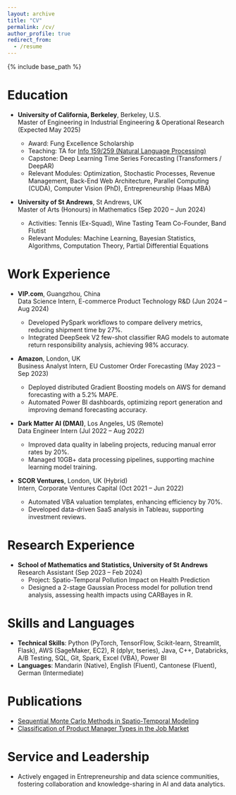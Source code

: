 ```yaml
---
layout: archive
title: "CV"
permalink: /cv/
author_profile: true
redirect_from:
  - /resume
---
```


{% include base_path %}

Education
======
* **University of California, Berkeley**, Berkeley, U.S.  
  Master of Engineering in Industrial Engineering & Operational Research (Expected May 2025)  
  * Award: Fung Excellence Scholarship
  * Teaching: TA for [Info 159/259 (Natural Language Processing)](https://www.ischool.berkeley.edu/courses/info/259)
  * Capstone: Deep Learning Time Series Forecasting (Transformers / DeepAR)  
  * Relevant Modules: Optimization, Stochastic Processes, Revenue Management, Back-End Web Architecture, Parallel Computing (CUDA), Computer Vision (PhD), Entrepreneurship (Haas MBA)

* **University of St Andrews**, St Andrews, UK  
  Master of Arts (Honours) in Mathematics (Sep 2020 – Jun 2024)  
  * Activities: Tennis (Ex-Squad), Wine Tasting Team Co-Founder, Band Flutist  
  * Relevant Modules: Machine Learning, Bayesian Statistics, Algorithms, Computation Theory, Partial Differential Equations  

Work Experience
======
* **VIP.com**, Guangzhou, China  
  Data Science Intern, E-commerce Product Technology R&D (Jun 2024 – Aug 2024)  
  * Developed PySpark workflows to compare delivery metrics, reducing shipment time by 27%.
  * Integrated DeepSeek V2 few-shot classifier RAG models to automate return responsibility analysis, achieving 98% accuracy.

* **Amazon**, London, UK  
  Business Analyst Intern, EU Customer Order Forecasting (May 2023 – Sep 2023)  
  * Deployed distributed Gradient Boosting models on AWS for demand forecasting with a 5.2% MAPE.
  * Automated Power BI dashboards, optimizing report generation and improving demand forecasting accuracy.

* **Dark Matter AI (DMAI)**, Los Angeles, US (Remote)  
  Data Engineer Intern (Jul 2022 – Aug 2022)  
  * Improved data quality in labeling projects, reducing manual error rates by 20%.
  * Managed 10GB+ data processing pipelines, supporting machine learning model training.

* **SCOR Ventures**, London, UK (Hybrid)  
  Intern, Corporate Ventures Capital (Oct 2021 – Jun 2022)  
  * Automated VBA valuation templates, enhancing efficiency by 70%.
  * Developed data-driven SaaS analysis in Tableau, supporting investment reviews.

Research Experience
======
* **School of Mathematics and Statistics, University of St Andrews**  
  Research Assistant (Sep 2023 – Feb 2024)  
  * Project: Spatio-Temporal Pollution Impact on Health Prediction  
  * Designed a 2-stage Gaussian Process model for pollution trend analysis, assessing health impacts using CARBayes in R.

Skills and Languages
======
* **Technical Skills**: Python (PyTorch, TensorFlow, Scikit-learn, Streamlit, Flask), AWS (SageMaker, EC2), R (dplyr, tseries), Java, C++, Databricks, A/B Testing, SQL, Git, Spark, Excel (VBA), Power BI  
* **Languages**: Mandarin (Native), English (Fluent), Cantonese (Fluent), German (Intermediate)  

Publications
======
* [Sequential Monte Carlo Methods in Spatio-Temporal Modeling](https://github.com/kerryzl77/SMC-SSM/blob/main/Sequential_Monte_Carlo_Methods.pdf)  
* [Classification of Product Manager Types in the Job Market](https://github.com/kerryzl77/BERT-PM-Classification/blob/main/Classification%20of%20Product%20Manager%20Types%20to%20Understand%20the%20Job%20Market.pdf)  

<!-- Talks
======
  <ul>{% for post in site.talks reversed %}
    {% include archive-single-talk-cv.html  %}
  {% endfor %}</ul>

Teaching
======
  <ul>{% for post in site.teaching reversed %}
    {% include archive-single-cv.html %}
  {% endfor %}</ul> -->

Service and Leadership
======
* Actively engaged in Entrepreneurship and data science communities, fostering collaboration and knowledge-sharing in AI and data analytics.
